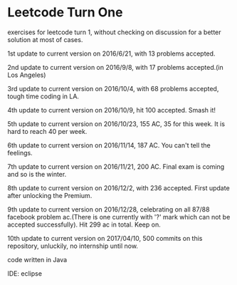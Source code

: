 # Leetcode Turn One

exercises for leetcode turn 1, without checking on discussion for a better solution at most of cases.

1st update to current version on 2016/6/21, with 13 problems accepted.

2nd update to current version on 2016/9/8, with 17 problems accepted.(in Los Angeles)

3rd update to current version on 2016/10/4, with 68 problems accepted, tough time coding in LA.

4th update to current version on 2016/10/9, hit 100 accepted. Smash it! 

5th update to current version on 2016/10/23, 155 AC, 35 for this week. It is hard to reach 40 per week.

6th update to current version on 2016/11/14, 187 AC. You can't tell the feelings.

7th update to current version on 2016/11/21, 200 AC. Final exam is coming and so is the winter.

8th update to current version on 2016/12/2, with 236 accepted. First update after unlocking the Premium.

9th update to current version on 2016/12/28, celebrating on all 87/88 facebook problem ac.(There is one currently with '?' mark which can not be accepted successfully). Hit 299 ac in total. Keep on.

10th update to current version on 2017/04/10, 500 commits on this repository, unluckily, no internship until now.

code written in Java

IDE: eclipse
